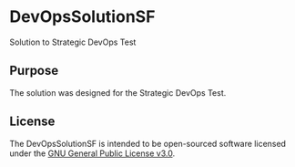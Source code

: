 # DevOpsSolutionSF
Solution to Strategic DevOps Test

## Purpose
The solution was designed for the Strategic DevOps Test.

## License
The DevOpsSolutionSF is intended to be open-sourced software licensed under the [GNU General Public License v3.0](https://github.com/Julie789/DevOpsSolutionSF/blob/master/LICENSE).

